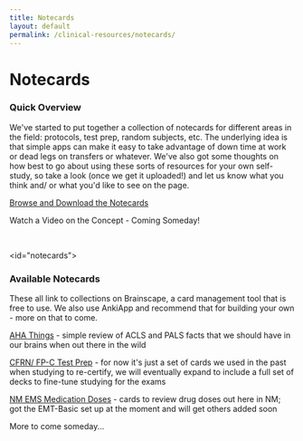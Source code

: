 ```yaml
---
title: Notecards
layout: default
permalink: /clinical-resources/notecards/
---
```


# Notecards

### Quick Overview

We've started to put together a collection of notecards for different areas in the field: protocols, test prep, random subjects, etc.  The underlying idea is that simple apps can make it easy to take advantage of down time at work or dead legs on transfers or whatever.  We've also got some thoughts on how best to go about using these sorts of resources for your own self-study, so take a look (once we get it uploaded!) and let us know what you think and/ or what you'd like to see on the page.

<a href="#notecards">Browse and Download the Notecards</a>

Watch a Video on the Concept - Coming Someday!

<br>

<id="notecards">
### Available Notecards

These all link to collections on Brainscape, a card management tool that is free to use.  We also use AnkiApp and recommend that for building your own - more on that to come.

[AHA Things](https://www.brainscape.com/p/2ZDD6-LH-ALM15) - simple review of ACLS and PALS facts that we should have in our brains when out there in the wild

[CFRN/ FP-C Test Prep](https://www.brainscape.com/p/2ZDD6-LH-ALM9C) - for now it's just a set of cards we used in the past when studying to re-certify, we will eventually expand to include a full set of decks to fine-tune studying for the exams

[NM EMS Medication Doses](https://www.brainscape.com/p/2ZDD6-LH-AWU3L) - cards to review drug doses out here in NM; got the EMT-Basic set up at the moment and will get others added soon

More to come someday...
